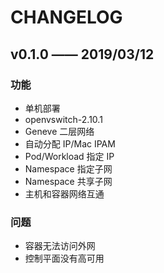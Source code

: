 # CHANGELOG

## v0.1.0 —— 2019/03/12
### 功能
* 单机部署
* openvswitch-2.10.1
* Geneve 二层网络
* 自动分配 IP/Mac IPAM
* Pod/Workload 指定 IP
* Namespace 指定子网
* Namespace 共享子网
* 主机和容器网络互通
### 问题
* 容器无法访问外网
* 控制平面没有高可用
